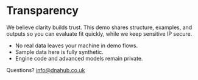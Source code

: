 ﻿# Transparency

We believe clarity builds trust. This demo shares structure, examples, and outputs
so you can evaluate fit quickly, while we keep sensitive IP secure.

- No real data leaves your machine in demo flows.
- Sample data here is fully synthetic.
- Engine code and advanced models remain private.

Questions? info@dnahub.co.uk

